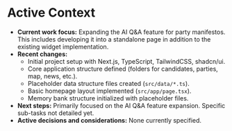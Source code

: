 # Active Context

*   **Current work focus:** Expanding the AI Q&A feature for party manifestos. This includes developing it into a standalone page in addition to the existing widget implementation.
*   **Recent changes:**
    *   Initial project setup with Next.js, TypeScript, TailwindCSS, shadcn/ui.
    *   Core application structure defined (folders for candidates, parties, map, news, etc.).
    *   Placeholder data structure files created (`src/data/*.ts`).
    *   Basic homepage layout implemented (`src/app/page.tsx`).
    *   Memory bank structure initialized with placeholder files.
*   **Next steps:** Primarily focused on the AI Q&A feature expansion. Specific sub-tasks not detailed yet.
*   **Active decisions and considerations:** None currently specified. 
